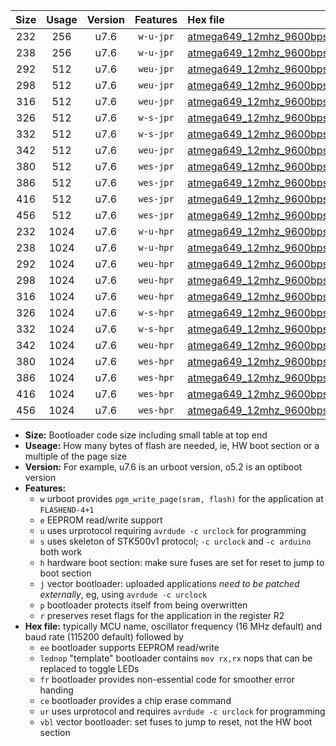 |Size|Usage|Version|Features|Hex file|
|:-:|:-:|:-:|:-:|:--|
|232|256|u7.6|`w-u-jpr`|[atmega649_12mhz_9600bps_ur_vbl.hex](https://raw.githubusercontent.com/stefanrueger/urboot/main//atmega649_12mhz_9600bps_ur_vbl.hex)|
|238|256|u7.6|`w-u-jpr`|[atmega649_12mhz_9600bps_lednop_ur_vbl.hex](https://raw.githubusercontent.com/stefanrueger/urboot/main//atmega649_12mhz_9600bps_lednop_ur_vbl.hex)|
|292|512|u7.6|`weu-jpr`|[atmega649_12mhz_9600bps_ee_ur_vbl.hex](https://raw.githubusercontent.com/stefanrueger/urboot/main//atmega649_12mhz_9600bps_ee_ur_vbl.hex)|
|298|512|u7.6|`weu-jpr`|[atmega649_12mhz_9600bps_ee_lednop_ur_vbl.hex](https://raw.githubusercontent.com/stefanrueger/urboot/main//atmega649_12mhz_9600bps_ee_lednop_ur_vbl.hex)|
|316|512|u7.6|`weu-jpr`|[atmega649_12mhz_9600bps_ee_lednop_fr_ur_vbl.hex](https://raw.githubusercontent.com/stefanrueger/urboot/main//atmega649_12mhz_9600bps_ee_lednop_fr_ur_vbl.hex)|
|326|512|u7.6|`w-s-jpr`|[atmega649_12mhz_9600bps_vbl.hex](https://raw.githubusercontent.com/stefanrueger/urboot/main//atmega649_12mhz_9600bps_vbl.hex)|
|332|512|u7.6|`w-s-jpr`|[atmega649_12mhz_9600bps_lednop_vbl.hex](https://raw.githubusercontent.com/stefanrueger/urboot/main//atmega649_12mhz_9600bps_lednop_vbl.hex)|
|342|512|u7.6|`weu-jpr`|[atmega649_12mhz_9600bps_ee_lednop_fr_ce_ur_vbl.hex](https://raw.githubusercontent.com/stefanrueger/urboot/main//atmega649_12mhz_9600bps_ee_lednop_fr_ce_ur_vbl.hex)|
|380|512|u7.6|`wes-jpr`|[atmega649_12mhz_9600bps_ee_vbl.hex](https://raw.githubusercontent.com/stefanrueger/urboot/main//atmega649_12mhz_9600bps_ee_vbl.hex)|
|386|512|u7.6|`wes-jpr`|[atmega649_12mhz_9600bps_ee_lednop_vbl.hex](https://raw.githubusercontent.com/stefanrueger/urboot/main//atmega649_12mhz_9600bps_ee_lednop_vbl.hex)|
|416|512|u7.6|`wes-jpr`|[atmega649_12mhz_9600bps_ee_lednop_fr_vbl.hex](https://raw.githubusercontent.com/stefanrueger/urboot/main//atmega649_12mhz_9600bps_ee_lednop_fr_vbl.hex)|
|456|512|u7.6|`wes-jpr`|[atmega649_12mhz_9600bps_ee_lednop_fr_ce_vbl.hex](https://raw.githubusercontent.com/stefanrueger/urboot/main//atmega649_12mhz_9600bps_ee_lednop_fr_ce_vbl.hex)|
|232|1024|u7.6|`w-u-hpr`|[atmega649_12mhz_9600bps_ur.hex](https://raw.githubusercontent.com/stefanrueger/urboot/main//atmega649_12mhz_9600bps_ur.hex)|
|238|1024|u7.6|`w-u-hpr`|[atmega649_12mhz_9600bps_lednop_ur.hex](https://raw.githubusercontent.com/stefanrueger/urboot/main//atmega649_12mhz_9600bps_lednop_ur.hex)|
|292|1024|u7.6|`weu-hpr`|[atmega649_12mhz_9600bps_ee_ur.hex](https://raw.githubusercontent.com/stefanrueger/urboot/main//atmega649_12mhz_9600bps_ee_ur.hex)|
|298|1024|u7.6|`weu-hpr`|[atmega649_12mhz_9600bps_ee_lednop_ur.hex](https://raw.githubusercontent.com/stefanrueger/urboot/main//atmega649_12mhz_9600bps_ee_lednop_ur.hex)|
|316|1024|u7.6|`weu-hpr`|[atmega649_12mhz_9600bps_ee_lednop_fr_ur.hex](https://raw.githubusercontent.com/stefanrueger/urboot/main//atmega649_12mhz_9600bps_ee_lednop_fr_ur.hex)|
|326|1024|u7.6|`w-s-hpr`|[atmega649_12mhz_9600bps.hex](https://raw.githubusercontent.com/stefanrueger/urboot/main//atmega649_12mhz_9600bps.hex)|
|332|1024|u7.6|`w-s-hpr`|[atmega649_12mhz_9600bps_lednop.hex](https://raw.githubusercontent.com/stefanrueger/urboot/main//atmega649_12mhz_9600bps_lednop.hex)|
|342|1024|u7.6|`weu-hpr`|[atmega649_12mhz_9600bps_ee_lednop_fr_ce_ur.hex](https://raw.githubusercontent.com/stefanrueger/urboot/main//atmega649_12mhz_9600bps_ee_lednop_fr_ce_ur.hex)|
|380|1024|u7.6|`wes-hpr`|[atmega649_12mhz_9600bps_ee.hex](https://raw.githubusercontent.com/stefanrueger/urboot/main//atmega649_12mhz_9600bps_ee.hex)|
|386|1024|u7.6|`wes-hpr`|[atmega649_12mhz_9600bps_ee_lednop.hex](https://raw.githubusercontent.com/stefanrueger/urboot/main//atmega649_12mhz_9600bps_ee_lednop.hex)|
|416|1024|u7.6|`wes-hpr`|[atmega649_12mhz_9600bps_ee_lednop_fr.hex](https://raw.githubusercontent.com/stefanrueger/urboot/main//atmega649_12mhz_9600bps_ee_lednop_fr.hex)|
|456|1024|u7.6|`wes-hpr`|[atmega649_12mhz_9600bps_ee_lednop_fr_ce.hex](https://raw.githubusercontent.com/stefanrueger/urboot/main//atmega649_12mhz_9600bps_ee_lednop_fr_ce.hex)|

- **Size:** Bootloader code size including small table at top end
- **Useage:** How many bytes of flash are needed, ie, HW boot section or a multiple of the page size
- **Version:** For example, u7.6 is an urboot version, o5.2 is an optiboot version
- **Features:**
  + `w` urboot provides `pgm_write_page(sram, flash)` for the application at `FLASHEND-4+1`
  + `e` EEPROM read/write support
  + `u` uses urprotocol requiring `avrdude -c urclock` for programming
  + `s` uses skeleton of STK500v1 protocol; `-c urclock` and `-c arduino` both work
  + `h` hardware boot section: make sure fuses are set for reset to jump to boot section
  + `j` vector bootloader: uploaded applications *need to be patched externally*, eg, using `avrdude -c urclock`
  + `p` bootloader protects itself from being overwritten
  + `r` preserves reset flags for the application in the register R2
- **Hex file:** typically MCU name, oscillator frequency (16 MHz default) and baud rate (115200 default) followed by
  + `ee` bootloader supports EEPROM read/write
  + `lednop` "template" bootloader contains `mov rx,rx` nops that can be replaced to toggle LEDs
  + `fr` bootloader provides non-essential code for smoother error handing
  + `ce` bootloader provides a chip erase command
  + `ur` uses urprotocol and requires `avrdude -c urclock` for programming
  + `vbl` vector bootloader: set fuses to jump to reset, not the HW boot section
